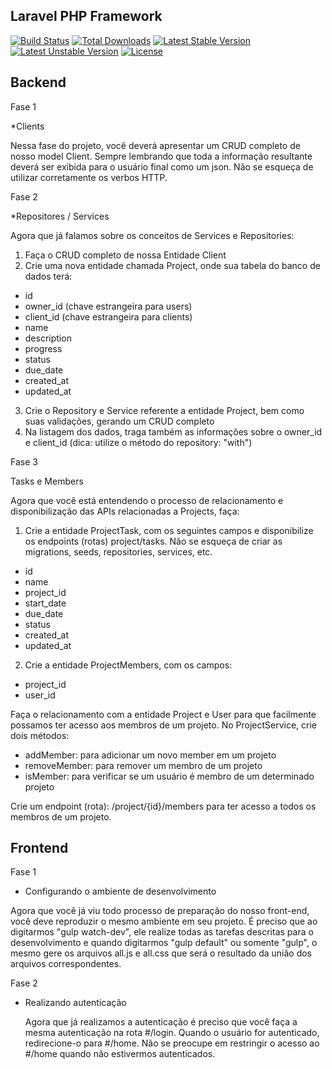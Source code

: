 ## Laravel PHP Framework

[![Build Status](https://travis-ci.org/laravel/framework.svg)](https://travis-ci.org/laravel/framework)
[![Total Downloads](https://poser.pugx.org/laravel/framework/d/total.svg)](https://packagist.org/packages/laravel/framework)
[![Latest Stable Version](https://poser.pugx.org/laravel/framework/v/stable.svg)](https://packagist.org/packages/laravel/framework)
[![Latest Unstable Version](https://poser.pugx.org/laravel/framework/v/unstable.svg)](https://packagist.org/packages/laravel/framework)
[![License](https://poser.pugx.org/laravel/framework/license.svg)](https://packagist.org/packages/laravel/framework)

## Backend

Fase 1

*Clients

Nessa fase do projeto, você deverá apresentar um CRUD completo de nosso model Client.
Sempre lembrando que toda a informação resultante deverá ser exibida para o usuário final como um json.
Não se esqueça de utilizar corretamente os verbos HTTP.

Fase 2


*Repositores / Services

Agora que já falamos sobre os conceitos de Services e Repositories:

1) Faça o CRUD completo de nossa Entidade Client
2) Crie uma nova entidade chamada Project, onde sua tabela do banco de dados terá:

- id
- owner_id (chave estrangeira para users)
- client_id (chave estrangeira para clients)
- name
- description
- progress
- status
- due_date
- created_at
- updated_at

3) Crie o Repository e Service referente a entidade Project, bem como suas validações, gerando um CRUD completo
4) Na listagem dos dados, traga também as informações sobre o owner_id e client_id (dica: utilize o método do repository: "with")

Fase 3


Tasks e Members

Agora que você está entendendo o processo de relacionamento e disponibilização das APIs relacionadas a Projects, faça:

1) Crie a entidade ProjectTask, com os seguintes campos e disponibilize os endpoints (rotas) project/tasks.
Não se esqueça de criar as migrations, seeds, repositories, services, etc.

- id
- name
- project_id
- start_date
- due_date
- status
- created_at
- updated_at

2) Crie a entidade ProjectMembers, com os campos:

- project_id
- user_id

Faça o relacionamento com a entidade Project e User para que facilmente possamos ter acesso aos membros de um projeto.
No ProjectService, crie dois métodos:

- addMember: para adicionar um novo member em um projeto
- removeMember: para remover um membro de um projeto
- isMember: para verificar se um usuário é membro de um determinado projeto

Crie um endpoint (rota): /project/{id}/members para ter acesso a todos os membros de um projeto.

## Frontend

Fase 1


* Configurando o ambiente de desenvolvimento

Agora que você já viu todo processo de preparação do nosso front-end, você deve reproduzir o mesmo ambiente em seu projeto.
É preciso que ao digitarmos "gulp watch-dev", ele realize todas as tarefas descritas para o desenvolvimento e quando
digitarmos "gulp default" ou somente "gulp", o mesmo gere os arquivos all.js e all.css que será o resultado da união dos arquivos correspondentes.

Fase 2

* Realizando autenticação

  Agora que já realizamos a autenticação é preciso que você faça a mesma autenticação na rota #/login.
  Quando o usuário for autenticado, redirecione-o para #/home. Não se preocupe em restringir o acesso ao #/home quando não estivermos
  autenticados.